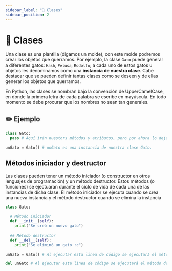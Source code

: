 ```yaml
---
sidebar_label: "🚗 Clases"
sidebar_position: 2
---
```


# 🚗 Clases

Una clase es una plantilla (digamos un molde), con este molde podremos crear los objetos que querramos. Por ejemplo, la clase `Gato` puede generar a diferentes gatos: `Hash`, `Pelusa`, `Rodolfo`; a cada uno de estos gatos u objetos les denominamos como una **instancia de nuestra clase**. Cabe destacar que se pueden definir tantas clases como se deseen y de ellas generar los objetos que querramos.

En Python, las clases se nombran bajo la convención de UpperCamelCase, en donde la primera letra de cada palabra se escribe en mayúscula. En todo momento se debe procurar que los nombres no sean tan generales.

## ✏️ Ejemplo

```python title="Ejemplo de cómo definir una clase"
class Gato:
  pass # Aquí irán nuestors métodos y atributos, pero por ahora lo dejaremos vacío.

unGato = Gato() # unGato es una instancia de nuestra clase Gato. 
```

## Métodos iniciador y destructor

Las clases pueden tener un método iniciador (o constructor en otros lenguajes de programación) y un método destructor. Estos métodos (o funciones) se ejectuaran durante el ciclo de vida de cada una de las instancias de dicha clase. El método iniciador se ejecuta cuando se crea una nueva instancia y el método destructor cuando se elimina la instancia

```python title="Ejemplo de los métodos iniciador y destructor"
class Gato:
		
  # Método iniciador
  def __init__(self):
    print("Se creó un nuevo gato")
  
  ## Método destructor
  def __del__(self):
    print("Se eliminó un gato :c")

unGato = Gato() # Al ejecutar esta linea de código se ejecutará el método iniciador, imprimiendo el texto "Se creó un nuevo gato".

del unGato # Al ejecutar esta linea de código se ejecutará el método destructor, imprimiendo el texto "Se eliminó un gato :c".
```
